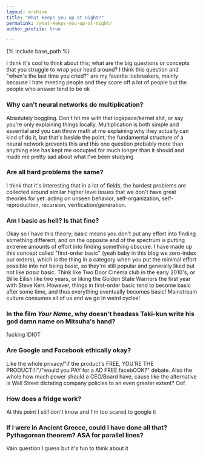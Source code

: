 ```yaml
---
layout: archive
title: "What keeps you up at night?"
permalink: /what-keeps-you-up-at-night/
author_profile: true

---
```


{% include base_path %}


I think it's cool to think about this; what are the big questions or concepts that you struggle to wrap your head around? I think this question and "when's the last time you cried?" are my favorite icebreakers, mainly because I hate meeting people and they scare off a lot of people but the people who answer tend to be ok

### Why can't neural networks do multiplication?

Absolutely boggling. Don't hit me with that logspace/kernel shit, or say you're only explaining things locally. Multiplication is both simple and essential and you can throw math at me explaining why they actually can kind of do it, but that's beside the point; the fundamental structure of a neural network prevents this and this one question probably more than anything else has kept me occupied for much longer than it should and made me pretty sad about what I've been studying

### Are all hard problems the same?

I think that it's interesting that in a lot of fields, the hardest problems are collected around similar higher level issues that we don't have great theories for yet: acting on unseen behavior, self-organization, self-reproduction, recursion, verification/generation.

### Am I basic as hell? Is that fine?

Okay so I have this theory; basic means you don't put any effort into finding something different, and on the opposite end of the spectrum is putting extreme amounts of effort into finding something obscure. I have made up this concept called "first-order basic" (yeah baby in this blog we zero-index our orders), which is the thing in a category when you put the minimal effort possible into not being basic, so they're still popular and generally liked but not like *basic* basic. Think like Two Door Cinema club in the early 2010's, or Billie Eilish like two years, or liking the Golden State Warriors the first year with Steve Kerr. However, things in first-order basic tend to become basic after some time, and thus everything eventually becomes basic! Mainstream culture consumes all of us and we go in weird cycles!

### In the film *Your Name*, why doesn't headass Taki-kun write his god damn name on Mitsuha's hand?

fucking IDIOT

### Are Google and Facebook ethically okay?

Like the whole privacy/"if the product's FREE, YOU'RE THE PRODUCT!!!"/"would you PAY for a AD FREE facebOOK?" debate. Also the whole how much power should a CEO/Board have, cause like the alternative is Wall Street dictating company policies to an even greater extent? Oof.

### How does a fridge work?

At this point I still don't know and I'm too scared to google it

### If I were in Ancient Greece, could I have done all that? Pythagorean theorem? ASA for parallel lines?

Vain question I guess but it's fun to think about it





